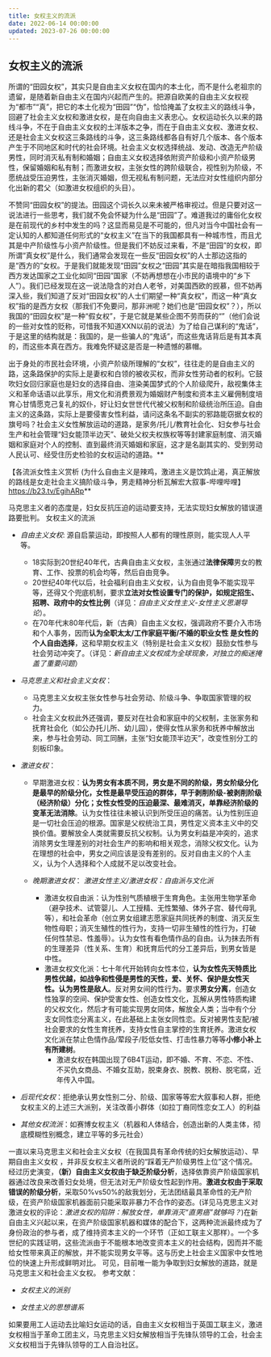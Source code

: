 ```yaml
---
title: 女权主义的流派
date: 2022-06-14 00:00:00
updated: 2023-07-26 00:00:00
---
```


## 女权主义的流派

所谓的“田园女权”，其实只是自由主义女权在国内的本土化，而不是什么老祖宗的遗留，是随着新自由主义在国内兴起而产生的。把源自欧美的自由主义女权视为“都市”“真”，把它的本土化视为“田园”“伪”，恰恰掩盖了女权主义的路线斗争，回避了社会主义女权和激进女权，是在向自由主义表忠心。女权运动长久以来的路线斗争，不在于自由主义女权的土洋版本之争，而在于自由主义女权、激进女权、还是社会主义女权这三条路线的斗争，这三条路线都各自有好几个版本、各个版本产生于不同地区和时代的社会环境。社会主义女权选择统战、发动、改造无产阶级男性，同时消灭私有制和婚姻；自由主义女权选择依附资产阶级和小资产阶级男性，保留婚姻和私有制；而激进女权，主张女性的跨阶级联合，视性别为阶级，不愿统战受压迫男性，主张消灭婚姻，但无视私有制问题，无法应对女性组织内部分化出新的君父（如激进女权组织的头目）。

不赞同“田园女权”的提法。田园这个词长久以来未被严格审视过。但是只要对这一说法进行一些思考，我们就不免会怀疑为什么是“田园”了。难道我过的庸俗化女权是在前现代的乡村中发生的吗？这显而易见是不可能的，但凡对当今中国社会有一定认知的人都知道任何形式的“女权主义”在当下的我国都具有一种城市性，而且尤其是中产阶级性与小资产阶级性。但是我们不妨反过来看，不是“田园”的女权，即所谓“真女权”是什么，我们通常会发现在一些反“田园女权”的人士那边这指的是“西方的”女权。于是我们就能发现“田园”女权之“田园”其实是在暗指我国相较于西方发达国家之工业化如同“田园”国家（不妨再想想在小市民的语境中的“乡下人”）。我们已经发现在这一说法隐含的对白人老爷，对美国西欧的觊慕，但不妨再深入些，我们知道了反对“田园女权”的人士们期望一种“真女权”，而这一种“真女权”指的是西方女权（那我们不免要问，那非洲呢？她们也是“田园女权”？），所以我国的“田园女权”是一种“假女权”，于是它就是某些企图不劳而获的“”（他们会说的一些对女性的贬称，可惜我不知道XXN以前的说法）为了给自己谋利的“鬼话”，于是这里的结构就是：我国的，是一些骗人的“鬼话”，而这些鬼话背后是有其本真的，而这些本真在西方。我难免怀疑这是否是一种遗憾的慕帽。

出于身处的市民社会环境，小资产阶级所理解的“女权”，往往走的是自由主义的路，这条路保护的实际上是妻权和白领的被收买权，而非女性劳动者的权利。它鼓吹妇女回归家庭也是妇女的选择自由、渲染美国梦式的个人阶级爬升，敌视集体主义和革命话语以此享乐，用文化和消费景观为婚姻财产制度和资本主义雇佣制度培育心甘情愿克己复礼的奴仆，好让妇女世世代代被父权制和阶级统治所压迫。自由主义的这条路，实际上是要侵害女性利益，请问这条名不副实的邪路能窃据女权的旗号吗？社会主义女性解放运动的道路，是家务/托儿/教育社会化、妇女参与社会生产和社会管理“妇女能顶半边天”、破处父权夫权族权等等封建家庭制度、消灭婚姻和家庭对个人的控制、直到最终消灭婚姻和家庭，这才是名副其实的、受到劳动人民认可、经受住历史检验的女权运动的道路。**

【各流派女性主义赏析  (为什么自由主义是辣鸡，激进主义是饮鸩止渴，真正解放的路线是女走社会主义搞阶级斗争，男走精神分析瓦解宏大叙事-哔哩哔哩】 https://b23.tv/EgihARp**

马克思主义者的态度是，妇女反抗压迫的运动要支持，无法实现妇女解放的错误道路要批判。
女权主义的流派
* _自由主义女权_: 源自启蒙运动，即按照人人都有的理性原则，能实现人人平等。
	* 18实际到20世纪40年代，古典自由主义女权，主张通过**法律保障**男女的教育、工作、投票的机会均等，然后自由竞争。
	* 20世纪40年代以后，社会福利自由主义女权，认为自由竞争不能实现平等，还得又个兜底机制，要求**立法对女性设置专门的保护，如规定招生、招聘、政府中的女性比例**（详见：_自由主义女性主义-女性主义思潮导论_）。
	* 在70年代末80年代后，新（古典）自由主义女权，强调政府不要介入市场和个人事务，因而**认为全职太太/工作家庭平衡/不婚的职业女性 是女性的个人自由选择**，这和早期女权主义（特别是社会主义女权）鼓励女性参与社会劳动冲突了。（详见：_新自由主义女权成为全球现象，对独立的痴迷掩盖了重要问题_）

* _马克思主义和社会主义女权_：
	* 马克思主义女权主张女性参与社会劳动、阶级斗争、争取国家管理的权力。
	* 社会主义女权此外还强调，要反对在社会和家庭中的父权制，主张家务和抚育社会化（如公办托儿所、幼儿园），使得女性从家务和抚养中解放出来，参与社会劳动、同工同酬，主张“妇女能顶半边天”，改变性别分工的刻板印象。
* _激进女权_：
	* 早期激进女权：**认为男女有本质不同，男女是不同的阶级，男女阶级分化是最早的阶级分化，女性是最早受压迫的群体，早于剥削阶级-被剥削阶级（经济阶级）分化；女性女性受的压迫最深、最难消灭，单靠经济阶级的变革无法消除**。认为女性往往未被认识到所受压迫的痛苦。认为性别压迫是一切社会压迫的根源。国家是父权统治工具，男性定义资本主义中的交换价值。要解放全人类就需要反抗父权制。认为男女利益是冲突的，追求消除男女生理差别的对社会生产的影响和相关观念，消除父权文化。认为在理想的社会中，男女之间应该是没有差别的。反对自由主义的个人主义，认为个人选择和个人成就不足以改变社会。
	* _晚期激进女权_： _激进女性主义/激进女权：自由派与文化派_

		* 激进女权自由派：认为性别气质植根于生育角色。主张用生物学革命（避孕技术、试管婴儿、人工授精、无性繁殖、体外子宫、替代母乳等），和社会革命（创立男女组建志愿家庭共同抚养的制度、消灭反生物性母职；消灭生殖性的性行为，支持一切非生殖性的性行为，打破任何性禁忌、性羞辱）。认为女性有看色情作品的自由。认为抹去所有的生理差异（性关系、生育）和抚育后代的分工差异后，到男女皆是中性。
		* 激进女权文化派：七十年代开始转向女性本位，**认为女性先天特质比男性优越，如战争和性侵是男性的天性，爱、关怀、保护是女性天性。认为男性是敌人**。反对男女间的性行为。要求**男女分离**，创造女性独享的空间、保护受害女性、创造女性文化，瓦解从男性特质构建的父权文化，然后才有可能实现男女同体，解放全人类；当中有个分支女同性恋分离主义，在此基础上主张女同性恋。反对被男性支配/被社会要求的女性生育抚养，支持女性自主掌控的生育抚养。激进女权文化派在禁止色情作品/荤段子/贬低女性、打击性暴力等等**小修小补上有所建树**。
			* 激进女权在韩国出现了6B4T运动，即不婚、不育、不恋、不性、不买仇女商品、不婚女互助，脱束身衣、脱教、脱粉、脱宅腐，近年传入中国。
* _后现代女权_：拒绝承认男女性别二分、阶级、国家等等宏大叙事和人群，拒绝女权主义的上述三大派别，关注改善小群体（如拉丁裔同性恋女工人）的利益
* _其他女权流派_：如赛博女权主义（机器和人体结合，创造出新的人类主体，彻底模糊性别概念，建立平等的多元社会）

一直以来马克思主义和社会主义女权（在我国具有革命传统的妇女解放运动）、早期自由主义女权 ，并非反女权主义者所说的“踩着无产阶级男性上位”这个情况。
经过历史演变，**（新）自由主义女权由于缺乏阶级分析**，选择依靠资产阶级国家机器通过改良来改善妇女处境，但无法对无产阶级女性起到作用。**激进女权由于采取错误的阶级分析**，采取50%vs50%的敌我划分，无法团结最具革命性的无产阶级，在资产阶级国家机器面前只能采取非暴力不合作的姿态。(详见马克思主义对激进女权的评论：_激进女权的陷阱：解放女性，单靠消灭“直男癌”就够吗？_)在新自由主义兴起以来，在资产阶级国家机器和媒体的配合下，这两种流派最终成为了身份政治的参与者，成了维持资本主义的一个环节（正如工联主义那样）。一个多世纪的实践证明，这些流派由于不能根本地改变资本主义的社会结构，因而并不能给女性带来真正的解放，并不能实现男女平等。这与历史上社会主义国家中女性地位的快速上升形成鲜明对比。
可见，目前唯一能为争取到妇女解放的道路，就是马克思主义和社会主义女权。
参考文献：
* _女权主义的派别_

* _女性主义的思想谱系_

如果要用工人运动去比喻妇女运动的话，自由主义女权相当于英国工联主义，激进女权相当于革命工团主义，马克思主义妇女解放相当于先锋队领导的工会，社会主义女权相当于先锋队领导的工人自治社区。
